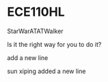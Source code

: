 # ECE110HL
StarWarATATWalker

Is it the right way for you to do it?

add a new line

sun xiping added a new line